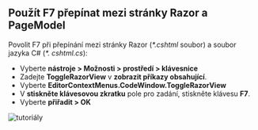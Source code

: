 <a name="f7"></a>
## <a name="use-f7-to-toggle-between-a-razor-page-and-the-pagemodel"></a>Použít F7 přepínat mezi stránky Razor a PageModel

Povolit F7 při přepínání mezi stránky Razor (*\*.cshtml* soubor) a soubor jazyka C# (*\*. cshtml.cs*):

* Vyberte **nástroje > Možnosti > prostředí > klávesnice**
* Zadejte **ToggleRazorView** v **zobrazit příkazy obsahující**.
* Vyberte **EditorContextMenus.CodeWindow.ToggleRazorView**
* V **stiskněte klávesovou zkratku** pole pro zadání, stiskněte klávesu **F7**.
* Vyberte **přiřadit > OK**

![tutoriály ](~/tutorials/razor-pages/razor-pages-start/_static/F7.png)
<!-- 
![preceding instructions](~/includes/RP/_static/F7.png)

![_static/F7.pngs](_static/F7.png)
-->
